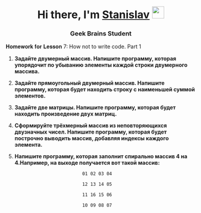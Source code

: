 <h1 align="center">Hi there, I'm <a href="https://github.com/StasyanSV/" target="_blank">Stanislav</a> 
<img src="https://github.com/blackcater/blackcater/raw/main/images/Hi.gif" height="32"/></h1>
<h3 align="center">Geek Brains Student</h3>

𝐇𝐨𝐦𝐞𝐰𝐨𝐫𝐤 𝐟𝐨𝐫 𝐋𝐞𝐬𝐬𝐨𝐧 7: How not to write code. Part 1


1. **Задайте двумерный массив. Напишите программу, которая упорядочит по убыванию элементы каждой строки двумерного массива.**

2. **Задайте прямоугольный двумерный массив. Напишите программу, которая будет находить строку с наименьшей суммой элементов.**

3. **Задайте две матрицы. Напишите программу, которая будет находить произведение двух матриц.**

4. **Сформируйте трёхмерный массив из неповторяющихся двузначных чисел. Напишите программу, которая будет построчно выводить массив, добавляя индексы каждого элемента.**

5. **Напишите программу, которая заполнит спирально массив 4 на 4.Например, на выходе получается вот такой массив:**

                                01 02 03 04

                                12 13 14 05

                                11 16 15 06

                                10 09 08 07